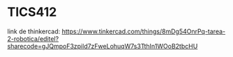 # TICS412

link de thinkercad: https://www.tinkercad.com/things/8mDg54OnrPq-tarea-2-robotica/editel?sharecode=gJQmpoF3zpild7zFweLohuqW7s3TthIn1WOoB2tbcHU